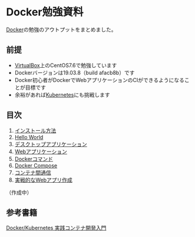 # Docker勉強資料
[Docker](https://www.docker.com/)の勉強のアウトプットをまとめました。

## 前提
- [VirtualBox](https://www.virtualbox.org/)上のCentOS7.6で勉強しています
- Dockerバージョンは19.03.8（build afacb8b）です
- Docker初心者がDockerでWebアプリケーションのCIができるようになることが目標です
- 余裕があれば[Kubernetes](https://kubernetes.io/)にも挑戦します

## 目次
1. [インストール方法](https://github.com/JuvenileTalk9/artemis/blob/master/01_%E3%82%A4%E3%83%B3%E3%82%B9%E3%83%88%E3%83%BC%E3%83%AB%E6%96%B9%E6%B3%95/%E3%82%A4%E3%83%B3%E3%82%B9%E3%83%88%E3%83%BC%E3%83%AB%E6%96%B9%E6%B3%95.md)
2. [Hello World](https://github.com/JuvenileTalk9/artemis/blob/master/02_Helllo_World/Hello_World.md)
3. [デスクトップアプリケーション](https://github.com/JuvenileTalk9/artemis/blob/master/03_%E3%83%87%E3%82%B9%E3%82%AF%E3%83%88%E3%83%83%E3%83%97%E3%82%A2%E3%83%97%E3%83%AA%E3%82%B1%E3%83%BC%E3%82%B7%E3%83%A7%E3%83%B3/%E3%83%87%E3%82%B9%E3%82%AF%E3%83%88%E3%83%83%E3%83%97%E3%82%A2%E3%83%97%E3%83%AA%E3%82%B1%E3%83%BC%E3%82%B7%E3%83%A7%E3%83%B3.md)
4. [Webアプリケーション](https://github.com/JuvenileTalk9/artemis/blob/master/04_Web%E3%82%A2%E3%83%97%E3%83%AA%E3%82%B1%E3%83%BC%E3%82%B7%E3%83%A7%E3%83%B3/Web%E3%82%A2%E3%83%97%E3%83%AA%E3%82%B1%E3%83%BC%E3%82%B7%E3%83%A7%E3%83%B3.md)
5. [Dockerコマンド](https://github.com/JuvenileTalk9/artemis/blob/master/05_Docker%E3%82%B3%E3%83%9E%E3%83%B3%E3%83%89/Docker%E3%82%B3%E3%83%9E%E3%83%B3%E3%83%89.md)
6. [Docker Compose](https://github.com/JuvenileTalk9/artemis/blob/master/06_Docker_Compose/06_Docker_Compose.md)
7. [コンテナ間通信](https://github.com/JuvenileTalk9/artemis/blob/master/07_%E3%82%B3%E3%83%B3%E3%83%86%E3%83%8A%E9%96%93%E9%80%9A%E4%BF%A1/%E3%82%B3%E3%83%B3%E3%83%86%E3%83%8A%E9%96%93%E9%80%9A%E4%BF%A1.md)
8. [実戦的なWebアプリ作成]()

（作成中）


## 参考書籍
[Docker/Kubernetes 実践コンテナ開発入門](https://gihyo.jp/book/2018/978-4-297-10033-9)